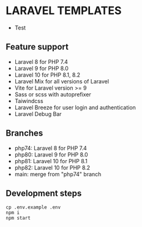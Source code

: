 # LARAVEL TEMPLATES
- Test

## Feature support
- Laravel 8 for PHP 7.4
- Laravel 9 for PHP 8.0
- Laravel 10 for PHP 8.1, 8.2
- Laravel Mix for all versions of Laravel
- Vite for Laravel version >= 9
- Sass or scss with autoprefixer
- Taiwindcss
- Laravel Breeze for user login and authentication
- Laravel Debug Bar

## Branches
- php74: Laravel 8 for PHP 7.4
- php80: Laravel 9 for PHP 8.0
- php81: Laravel 10 for PHP 8.1
- php82: Laravel 10 for PHP 8.2
- main: merge from "php74" branch

## Development steps
```
cp .env.example .env
npm i
npm start
```
